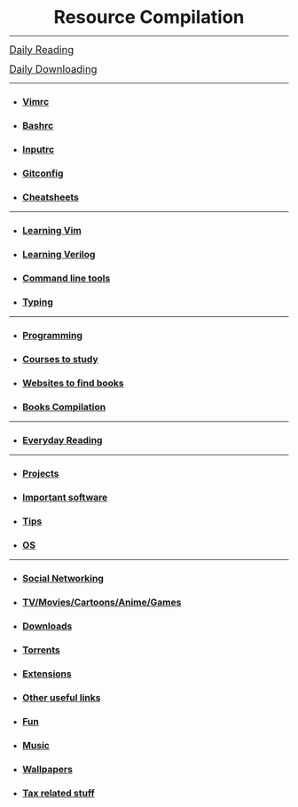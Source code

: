 <link rel="icon" href="https://gs1293.github.io/favicon.ico?v=2"/>

<p align="center">
  <b>
  <font size="+3">Resource Compilation</font>
  </b>
</p>

---

<a onclick="window.open('https://fossbytes.com/'); window.open('https://news.google.com/news/');  window.open('http://www.espncricinfo.com/'); window.open('https://www.inoreader.com/welcome'); window.open('https://www.reddit.com/')" href="https://github.com/" target="_blank"> <font size="+1">Daily Reading</font> </a>

<a onclick="window.open('https://www.tvtime.com/en'); window.open('https://psarips.com/category/tv-show/');  window.open('https://thepiratebay.org/'); window.open('http://snahp.it/')" href="https://animetosho.org/" target="_blank"> <font size="+1">Daily Downloading</font> </a>

---

  - ### [Vimrc](md/vimrc.md)
  - ### [Bashrc](md/bashrc.md)
  - ### [Inputrc](md/inputrc.md)
  - ### [Gitconfig](md/gitconfig.md)
  - ### [Cheatsheets](md/cheatsheets.md)

---

  - ### [Learning Vim](md/vim_learning.md)
  - ### [Learning Verilog](md/verilog_learning.md)
  - ### [Command line tools](md/linux_tools.md)
  - ### [Typing](md/typing.md)

---

  - ### [Programming](md/programming.md)
  - ### [Courses to study](md/courses_to_study.md)
  - ### [Websites to find books](md/books.md)
  - ### [Books Compilation](https://gs1293.github.io/books/)

---

  - ### [Everyday Reading](md/everyday.md)

---

  - ### [Projects](md/projects.md)
  - ### [Important software](md/soft.md)
  - ### [Tips](md/tips.md)
  - ### [OS](md/os.md)

---

  - ### [Social Networking](md/social.md)
  - ### [TV/Movies/Cartoons/Anime/Games](md/tv.md)
  - ### [Downloads](md/download.md)
  - ### [Torrents](md/torrents.md)
  - ### [Extensions](md/extensions.md)
  - ### [Other useful links](md/others.md)
  - ### [Fun](md/fun.md)
  - ### [Music](https://gs1293.github.io/music/)
  - ### [Wallpapers](https://gs1293.github.io/wallpapers/)
  - ### [Tax related stuff](md/tax.md)
